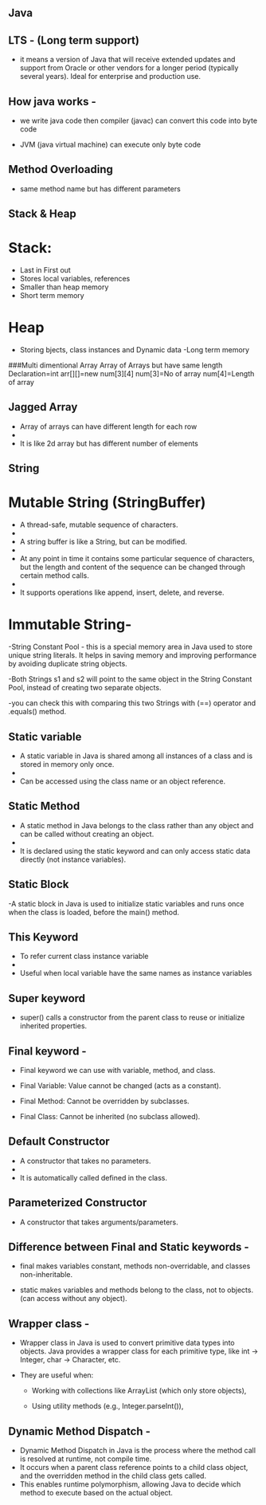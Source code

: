 ## Java

## LTS - (Long term support)
- it means a version of Java that will receive extended updates and support from Oracle or other vendors for a longer period (typically several years). Ideal for enterprise and production use.

## How java works -
- we write java code then compiler (javac) can convert this code into byte code

- JVM (java virtual machine) can execute only byte code
  
## Method Overloading 
- same method name but has different parameters

## Stack & Heap

# Stack:
- Last in First out
- Stores local variables, references
- Smaller than heap memory
- Short term memory

# Heap
- Storing bjects, class instances and Dynamic data
-Long term memory

###Multi dimentional Array
Array of Arrays but have same length
Declaration=int arr[][]=new num[3][4]
num[3]=No of array
num[4]=Length of array

## Jagged Array
- Array of arrays can have different length for each row
- 
- It is like 2d array but has different number of elements
  

## String

# Mutable String (StringBuffer)

- A thread-safe, mutable sequence of characters.
- 
- A string buffer is like a String, but can be modified.
-  
- At any point in time it contains some particular sequence of characters, but the length and content of the sequence can be changed through certain method calls.
- 
- It supports operations like append, insert, delete, and reverse.

# Immutable String-

-String Constant Pool - this is a special memory area in Java used to store unique string literals. It helps in saving memory and improving performance by avoiding duplicate string objects.

-Both Strings s1 and s2 will point to the same object in the String Constant Pool, instead of creating two separate objects.

-you can check this with comparing this two Strings with (==) operator and .equals() method.


## Static variable
- A static variable in Java is shared among all instances of a class and is stored in memory only once.
- 
- Can be accessed using the class name or an object reference.

## Static Method
- A static method in Java belongs to the class rather than any object and can be called without creating an object.
- 
- It is declared using the static keyword and can only access static data directly (not instance variables).


## Static Block
-A static block in Java is used to initialize static variables and runs once when the class is loaded, before the main() method.


## This Keyword
- To refer current class instance variable
- 
- Useful when local variable have the same names as instance variables

## Super keyword
- super() calls a constructor from the parent class to reuse or initialize inherited properties.

 ## Final keyword - 
- Final keyword we can use with variable, method, and class.

- Final Variable: Value cannot be changed (acts as a constant).

- Final Method: Cannot be overridden by subclasses.

- Final Class: Cannot be inherited (no subclass allowed).

## Default Constructor
- A constructor that takes no parameters.
- 
- It is automatically called defined in the class.

## Parameterized Constructor
- A constructor that takes arguments/parameters.

## Difference between Final and Static keywords - 
- final makes variables constant, methods non-overridable, and classes non-inheritable.

- static makes variables and methods belong to the class, not to objects. (can access without any object).

## Wrapper class - 
- Wrapper class in Java is used to convert primitive data types into objects. Java provides a wrapper class for each primitive type, like int → Integer, char → Character, etc.

- They are useful when:

    - Working with collections like ArrayList (which only store objects),

    - Using utility methods (e.g., Integer.parseInt()),
 
## Dynamic Method Dispatch - 
- Dynamic Method Dispatch in Java is the process where the method call is resolved at runtime, not compile time.
- It occurs when a parent class reference points to a child class object, and the overridden method in the child class gets called. 
- This enables runtime polymorphism, allowing Java to decide which method to execute based on the actual object.
